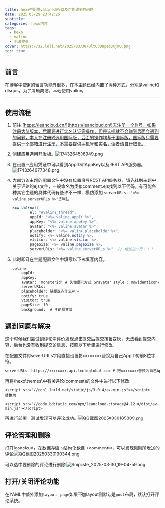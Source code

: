 ```yaml
---
title: hexo中配置valine流程以及可能碰到的问题
date: 2025-03-29 23:42:25
subtitle: 
categories: hexo内容
tags:
  - hexo
  - valine
  - 无法提交
cover: https://s2.loli.net/2025/03/30/QltU3DnpebBXjmO.png
toc: true
---
```

## 前言

在博客中使用的留言功能有很多，在本主题已经内置了两种方式，分别是valine和disqus，为了清晰简洁，本站使用valine。

---

## 使用流程

1. 前往 [https://leancloud.cn/](https://leancloud.cn/)去注册一个账号，如果注册大陆版本，后面要进行实名认证等操作，但是这样就不会碰到后面会遇到的问题，本人在注册时选用国际版，后面的操作均基于国际版，国际版只需要提供一个邮箱进行注册，不需要提供手机号和实名，读者请自行取舍。
2. 创建应用选用开发板。![1743264506949.png](https://s2.loli.net/2025/03/30/iYKawk1ND6PjSnv.png)
3. 在设置->应用凭证中可以看到AppID和AppKey以及REST API服务器。![1743264677348.png](https://s2.loli.net/2025/03/30/7j3tNxB1PCUcf2M.png)
4. 大部分的主题的配置文件中没有位置填写REST API服务器，请先找到主题中关于评论的ejs文件，一般命名为类似comment.ejs找到以下代码，有可能各种其它主题的具体代码有些许不一样，模仿添加 `serverURLs: "<%= valine.serverURLs %>"`即可。

   ```java
   new Valine({
           el: "#valine_thread",
           appId: "<%= valine.appId %>",
           appKey: "<%= valine.appKey %>",
           avatar: "<%= valine.avatar %>",
           placeholder: "<%= valine.placeholder %>",
           notify: <%= valine.notify %>,
           visitor: <%= valine.visitor %>,
           pageSize: <%= valine.pageSize %>,
           serverURLs: "<%= valine.serverURLs %>"  // 增加这一行！！！
   ```
5. 此时即可在主题配置文件中填写以下未填写内容。

   ```apache
   valine:
       appId: 
       appKey: 
       avatar: 'monsterid' # 头像展示方式 Gravatar style : mm/identicon/monsterid/wavatar/retro/hide
       serverURLs: 
       placeholder: 随便说点什么叭～
       notify: true
       visitor: true
       pageSize: 10
       background:  # 评论框背景
   ```

## 遇到问题与解决

这个时候我们尝试到评论中评价发现点击提交后提交按钮变灰，无法看到提交内容，后台也没有收到提交的信息，按照以下步骤进行修改。<br>

在配置文件的severURLs字段直接设置把xxxxxxxx替换为自己AppID的前8位字符。

```apache
serverURLs: https://xxxxxxxx.api.lncldglobal.com # 把xxxxxxxx替换为自己AppID的前8位字符
```

再将\\hexo\\themes\中有关评论(comment)的文件中进行以下修改

```
<script src="//cdn1.lncld.net/static/js/3.0.4/av-min.js"></script>
替换为

<script src="//code.bdstatic.com/npm/leancloud-storage@4.12.0/dist/av-min.js"></script>
```

再进行部署，测试发现可以评论成功。![QQ截图20250330185809.png](https://s2.loli.net/2025/03/30/y4Y8tE6I2sRQ95k.png)

## 评论管理和删除

打开leancloud，在数据存储->结构化数据->comment中，可以发现刚刚所发送的评论![QQ截图20250330190344.png](https://s2.loli.net/2025/03/30/RslnYop7JdQaz14.png)

可以选中要删除的评论进行删除!![Snipaste_2025-03-30_19-04-59.png](https://s2.loli.net/2025/03/30/SVWyBs7H9M8PFn4.png)

## 打开/关闭评论功能

在YAML中额外添加`layout: page`如果不加layout则默认是`post`布局，默认打开评论系统。
